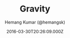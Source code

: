 ---
title: Gravity
github: 'https://github.com/hemangsk/Gravity'
demo: 'http://hemangsk.github.io/Gravity'
author: Hemang Kumar (@hemangsk)
ssg:
  - Jekyll
cms:
  - No Cms
date: 2016-03-30T20:26:09.000Z
github_branch: master
description: 'Minimal is the new cool. '
stale: true
---